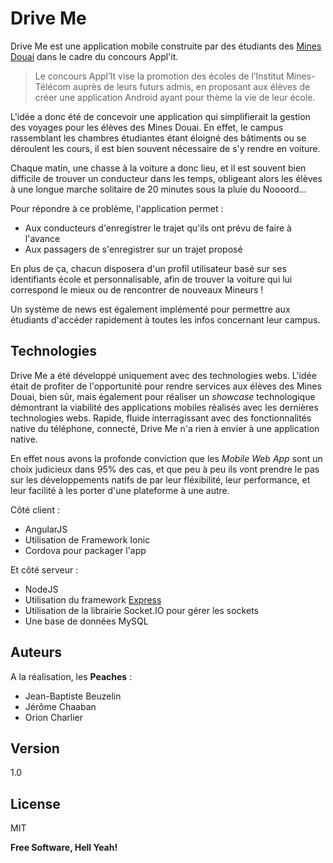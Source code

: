 Drive Me
=========

Drive Me est une application mobile construite par des étudiants des [Mines Douai] dans le cadre du concours Appl'it.

> Le concours Appl’It vise la promotion des écoles de l’Institut Mines-Télécom auprès de leurs futurs admis, en proposant aux élèves de créer une application Android ayant pour thème la vie de leur école.

L'idée a donc été de concevoir une application qui simplifierait la gestion des voyages pour les élèves des Mines Douai.
En effet, le campus rassemblant les chambres étudiantes étant éloigné des bâtiments ou se déroulent les cours, il est bien souvent nécessaire de s'y rendre en voiture.

Chaque matin, une chasse à la voiture a donc lieu, et il est souvent bien difficile de trouver un conducteur dans les temps, obligeant alors les élèves à une longue marche solitaire de 20 minutes sous la pluie du Noooord...

Pour répondre à ce problème, l'application permet :
* Aux conducteurs d'enregistrer le trajet qu'ils ont prévu de faire à l'avance
* Aux passagers de s'enregistrer sur un trajet proposé

En plus de ça, chacun disposera d'un profil utilisateur basé sur ses identifiants école et personnalisable, afin de trouver la voiture qui lui correspond le mieux ou de rencontrer de nouveaux Mineurs !

Un système de news est également implémenté pour permettre aux étudiants d'accéder rapidement à toutes les infos concernant leur campus.

Technologies
-----------

Drive Me a été développé uniquement avec des technologies webs. L'idée était de profiter de l'opportunité pour rendre services aux élèves des Mines Douai, bien sûr, mais également pour réaliser un *showcase* technologique démontrant la viabilité des applications mobiles réalisés avec les dernières technologies webs. Rapide, fluide interragissant avec des fonctionnalités native du téléphone, connecté, Drive Me n'a rien à envier à une application native.

En effet nous avons la profonde conviction que les *Mobile Web App* sont un choix judicieux dans 95% des cas, et que peu à peu ils vont prendre le pas sur les développements natifs de par leur fléxibilité, leur performance, et leur facilité à les porter d'une plateforme à une autre.

Côté client :

* AngularJS
* Utilisation de Framework Ionic
* Cordova pour packager l'app

Et côté serveur :

* NodeJS
* Utilisation du framework [Express]
* Utilisation de la librairie Socket.IO pour gérer les sockets
* Une base de données MySQL

Auteurs
---
A la réalisation, les **Peaches** :
* Jean-Baptiste Beuzelin
* Jérôme Chaaban
* Orion Charlier

Version
----

1.0

License
----

MIT


**Free Software, Hell Yeah!**

[Mines Douai]:http://www.mines-douai.fr/
[Express]:http://expressjs.com